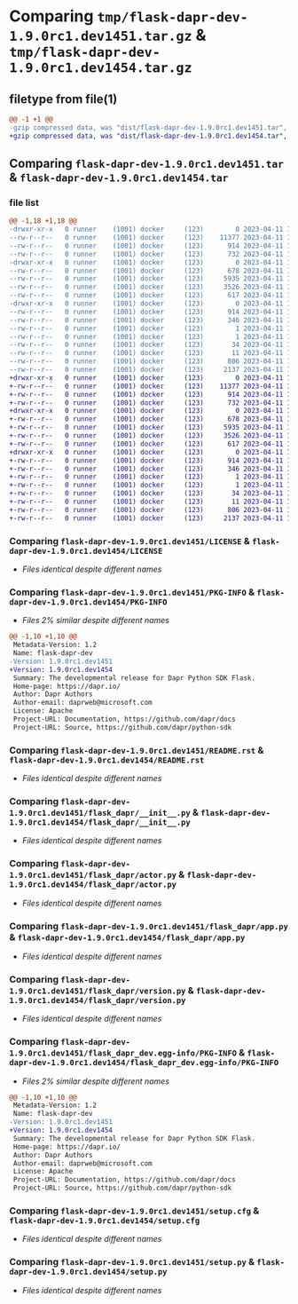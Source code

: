 # Comparing `tmp/flask-dapr-dev-1.9.0rc1.dev1451.tar.gz` & `tmp/flask-dapr-dev-1.9.0rc1.dev1454.tar.gz`

## filetype from file(1)

```diff
@@ -1 +1 @@
-gzip compressed data, was "dist/flask-dapr-dev-1.9.0rc1.dev1451.tar", last modified: Tue Apr 11 16:59:27 2023, max compression
+gzip compressed data, was "dist/flask-dapr-dev-1.9.0rc1.dev1454.tar", last modified: Tue Apr 11 18:04:21 2023, max compression
```

## Comparing `flask-dapr-dev-1.9.0rc1.dev1451.tar` & `flask-dapr-dev-1.9.0rc1.dev1454.tar`

### file list

```diff
@@ -1,18 +1,18 @@
-drwxr-xr-x   0 runner    (1001) docker     (123)        0 2023-04-11 16:59:27.000000 flask-dapr-dev-1.9.0rc1.dev1451/
--rw-r--r--   0 runner    (1001) docker     (123)    11377 2023-04-11 16:57:12.000000 flask-dapr-dev-1.9.0rc1.dev1451/LICENSE
--rw-r--r--   0 runner    (1001) docker     (123)      914 2023-04-11 16:59:27.000000 flask-dapr-dev-1.9.0rc1.dev1451/PKG-INFO
--rw-r--r--   0 runner    (1001) docker     (123)      732 2023-04-11 16:57:12.000000 flask-dapr-dev-1.9.0rc1.dev1451/README.rst
-drwxr-xr-x   0 runner    (1001) docker     (123)        0 2023-04-11 16:59:27.000000 flask-dapr-dev-1.9.0rc1.dev1451/flask_dapr/
--rw-r--r--   0 runner    (1001) docker     (123)      678 2023-04-11 16:57:12.000000 flask-dapr-dev-1.9.0rc1.dev1451/flask_dapr/__init__.py
--rw-r--r--   0 runner    (1001) docker     (123)     5935 2023-04-11 16:57:12.000000 flask-dapr-dev-1.9.0rc1.dev1451/flask_dapr/actor.py
--rw-r--r--   0 runner    (1001) docker     (123)     3526 2023-04-11 16:57:12.000000 flask-dapr-dev-1.9.0rc1.dev1451/flask_dapr/app.py
--rw-r--r--   0 runner    (1001) docker     (123)      617 2023-04-11 16:57:12.000000 flask-dapr-dev-1.9.0rc1.dev1451/flask_dapr/version.py
-drwxr-xr-x   0 runner    (1001) docker     (123)        0 2023-04-11 16:59:27.000000 flask-dapr-dev-1.9.0rc1.dev1451/flask_dapr_dev.egg-info/
--rw-r--r--   0 runner    (1001) docker     (123)      914 2023-04-11 16:59:27.000000 flask-dapr-dev-1.9.0rc1.dev1451/flask_dapr_dev.egg-info/PKG-INFO
--rw-r--r--   0 runner    (1001) docker     (123)      346 2023-04-11 16:59:27.000000 flask-dapr-dev-1.9.0rc1.dev1451/flask_dapr_dev.egg-info/SOURCES.txt
--rw-r--r--   0 runner    (1001) docker     (123)        1 2023-04-11 16:59:27.000000 flask-dapr-dev-1.9.0rc1.dev1451/flask_dapr_dev.egg-info/dependency_links.txt
--rw-r--r--   0 runner    (1001) docker     (123)        1 2023-04-11 16:59:27.000000 flask-dapr-dev-1.9.0rc1.dev1451/flask_dapr_dev.egg-info/not-zip-safe
--rw-r--r--   0 runner    (1001) docker     (123)       34 2023-04-11 16:59:27.000000 flask-dapr-dev-1.9.0rc1.dev1451/flask_dapr_dev.egg-info/requires.txt
--rw-r--r--   0 runner    (1001) docker     (123)       11 2023-04-11 16:59:27.000000 flask-dapr-dev-1.9.0rc1.dev1451/flask_dapr_dev.egg-info/top_level.txt
--rw-r--r--   0 runner    (1001) docker     (123)      806 2023-04-11 16:59:27.000000 flask-dapr-dev-1.9.0rc1.dev1451/setup.cfg
--rw-r--r--   0 runner    (1001) docker     (123)     2137 2023-04-11 16:57:12.000000 flask-dapr-dev-1.9.0rc1.dev1451/setup.py
+drwxr-xr-x   0 runner    (1001) docker     (123)        0 2023-04-11 18:04:21.000000 flask-dapr-dev-1.9.0rc1.dev1454/
+-rw-r--r--   0 runner    (1001) docker     (123)    11377 2023-04-11 18:03:52.000000 flask-dapr-dev-1.9.0rc1.dev1454/LICENSE
+-rw-r--r--   0 runner    (1001) docker     (123)      914 2023-04-11 18:04:21.000000 flask-dapr-dev-1.9.0rc1.dev1454/PKG-INFO
+-rw-r--r--   0 runner    (1001) docker     (123)      732 2023-04-11 18:03:52.000000 flask-dapr-dev-1.9.0rc1.dev1454/README.rst
+drwxr-xr-x   0 runner    (1001) docker     (123)        0 2023-04-11 18:04:21.000000 flask-dapr-dev-1.9.0rc1.dev1454/flask_dapr/
+-rw-r--r--   0 runner    (1001) docker     (123)      678 2023-04-11 18:03:52.000000 flask-dapr-dev-1.9.0rc1.dev1454/flask_dapr/__init__.py
+-rw-r--r--   0 runner    (1001) docker     (123)     5935 2023-04-11 18:03:52.000000 flask-dapr-dev-1.9.0rc1.dev1454/flask_dapr/actor.py
+-rw-r--r--   0 runner    (1001) docker     (123)     3526 2023-04-11 18:03:52.000000 flask-dapr-dev-1.9.0rc1.dev1454/flask_dapr/app.py
+-rw-r--r--   0 runner    (1001) docker     (123)      617 2023-04-11 18:03:52.000000 flask-dapr-dev-1.9.0rc1.dev1454/flask_dapr/version.py
+drwxr-xr-x   0 runner    (1001) docker     (123)        0 2023-04-11 18:04:21.000000 flask-dapr-dev-1.9.0rc1.dev1454/flask_dapr_dev.egg-info/
+-rw-r--r--   0 runner    (1001) docker     (123)      914 2023-04-11 18:04:21.000000 flask-dapr-dev-1.9.0rc1.dev1454/flask_dapr_dev.egg-info/PKG-INFO
+-rw-r--r--   0 runner    (1001) docker     (123)      346 2023-04-11 18:04:21.000000 flask-dapr-dev-1.9.0rc1.dev1454/flask_dapr_dev.egg-info/SOURCES.txt
+-rw-r--r--   0 runner    (1001) docker     (123)        1 2023-04-11 18:04:21.000000 flask-dapr-dev-1.9.0rc1.dev1454/flask_dapr_dev.egg-info/dependency_links.txt
+-rw-r--r--   0 runner    (1001) docker     (123)        1 2023-04-11 18:04:21.000000 flask-dapr-dev-1.9.0rc1.dev1454/flask_dapr_dev.egg-info/not-zip-safe
+-rw-r--r--   0 runner    (1001) docker     (123)       34 2023-04-11 18:04:21.000000 flask-dapr-dev-1.9.0rc1.dev1454/flask_dapr_dev.egg-info/requires.txt
+-rw-r--r--   0 runner    (1001) docker     (123)       11 2023-04-11 18:04:21.000000 flask-dapr-dev-1.9.0rc1.dev1454/flask_dapr_dev.egg-info/top_level.txt
+-rw-r--r--   0 runner    (1001) docker     (123)      806 2023-04-11 18:04:21.000000 flask-dapr-dev-1.9.0rc1.dev1454/setup.cfg
+-rw-r--r--   0 runner    (1001) docker     (123)     2137 2023-04-11 18:03:52.000000 flask-dapr-dev-1.9.0rc1.dev1454/setup.py
```

### Comparing `flask-dapr-dev-1.9.0rc1.dev1451/LICENSE` & `flask-dapr-dev-1.9.0rc1.dev1454/LICENSE`

 * *Files identical despite different names*

### Comparing `flask-dapr-dev-1.9.0rc1.dev1451/PKG-INFO` & `flask-dapr-dev-1.9.0rc1.dev1454/PKG-INFO`

 * *Files 2% similar despite different names*

```diff
@@ -1,10 +1,10 @@
 Metadata-Version: 1.2
 Name: flask-dapr-dev
-Version: 1.9.0rc1.dev1451
+Version: 1.9.0rc1.dev1454
 Summary: The developmental release for Dapr Python SDK Flask.
 Home-page: https://dapr.io/
 Author: Dapr Authors
 Author-email: daprweb@microsoft.com
 License: Apache
 Project-URL: Documentation, https://github.com/dapr/docs
 Project-URL: Source, https://github.com/dapr/python-sdk
```

### Comparing `flask-dapr-dev-1.9.0rc1.dev1451/README.rst` & `flask-dapr-dev-1.9.0rc1.dev1454/README.rst`

 * *Files identical despite different names*

### Comparing `flask-dapr-dev-1.9.0rc1.dev1451/flask_dapr/__init__.py` & `flask-dapr-dev-1.9.0rc1.dev1454/flask_dapr/__init__.py`

 * *Files identical despite different names*

### Comparing `flask-dapr-dev-1.9.0rc1.dev1451/flask_dapr/actor.py` & `flask-dapr-dev-1.9.0rc1.dev1454/flask_dapr/actor.py`

 * *Files identical despite different names*

### Comparing `flask-dapr-dev-1.9.0rc1.dev1451/flask_dapr/app.py` & `flask-dapr-dev-1.9.0rc1.dev1454/flask_dapr/app.py`

 * *Files identical despite different names*

### Comparing `flask-dapr-dev-1.9.0rc1.dev1451/flask_dapr/version.py` & `flask-dapr-dev-1.9.0rc1.dev1454/flask_dapr/version.py`

 * *Files identical despite different names*

### Comparing `flask-dapr-dev-1.9.0rc1.dev1451/flask_dapr_dev.egg-info/PKG-INFO` & `flask-dapr-dev-1.9.0rc1.dev1454/flask_dapr_dev.egg-info/PKG-INFO`

 * *Files 2% similar despite different names*

```diff
@@ -1,10 +1,10 @@
 Metadata-Version: 1.2
 Name: flask-dapr-dev
-Version: 1.9.0rc1.dev1451
+Version: 1.9.0rc1.dev1454
 Summary: The developmental release for Dapr Python SDK Flask.
 Home-page: https://dapr.io/
 Author: Dapr Authors
 Author-email: daprweb@microsoft.com
 License: Apache
 Project-URL: Documentation, https://github.com/dapr/docs
 Project-URL: Source, https://github.com/dapr/python-sdk
```

### Comparing `flask-dapr-dev-1.9.0rc1.dev1451/setup.cfg` & `flask-dapr-dev-1.9.0rc1.dev1454/setup.cfg`

 * *Files identical despite different names*

### Comparing `flask-dapr-dev-1.9.0rc1.dev1451/setup.py` & `flask-dapr-dev-1.9.0rc1.dev1454/setup.py`

 * *Files identical despite different names*

